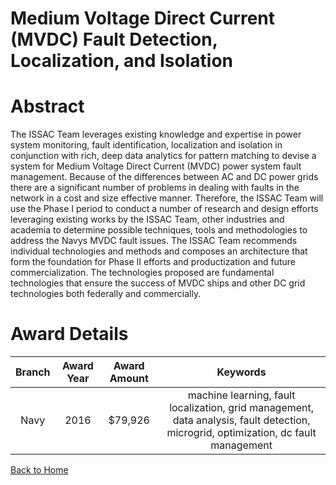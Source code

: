 
Medium Voltage Direct Current (MVDC) Fault Detection, Localization, and Isolation
=================================================================================

# Abstract


The ISSAC Team leverages existing knowledge and expertise in power system monitoring, fault identification, localization and isolation in conjunction with rich, deep data analytics for pattern matching to devise a system for Medium Voltage Direct Current (MVDC) power system fault management. Because of the differences between AC and DC power grids there are a significant number of problems in dealing with faults in the network in a cost and size effective manner. Therefore, the ISSAC Team will use the Phase I period to conduct a number of research and design efforts leveraging existing works by the ISSAC Team, other industries and academia to determine possible techniques, tools and methodologies to address the Navys MVDC fault issues. The ISSAC Team recommends individual technologies and methods and composes an architecture that form the foundation for Phase II efforts and productization and future commercialization. The technologies proposed are fundamental technologies that ensure the success of MVDC ships and other DC grid technologies both federally and commercially.  

# Award Details

|Branch|Award Year|Award Amount|Keywords|
| :---: | :---: | :---: | :---: |
|Navy|2016|$79,926|machine learning, fault localization, grid management, data analysis, fault detection, microgrid, optimization, dc fault management|
  
  


[Back to Home](https://github.com/chrischow/dod_sbir_awards#1931)